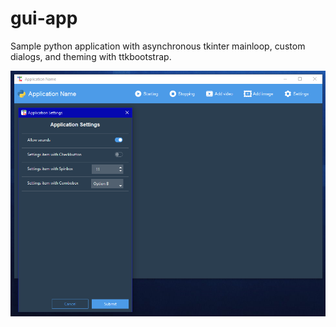 # gui-app
Sample python application with asynchronous tkinter mainloop, custom dialogs, and theming with ttkbootstrap.

![GUI Application](screenshot.png)